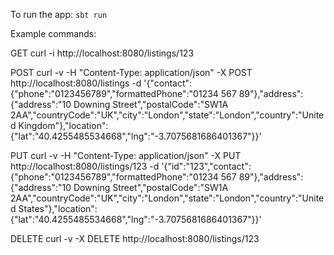 


To run the app:  `sbt run`

Example commands:

GET
curl -i http://localhost:8080/listings/123

POST
curl -v -H "Content-Type: application/json" -X POST http://localhost:8080/listings -d '{"contact":{"phone":"0123456789","formattedPhone":"01234 567 89"},"address":{"address":"10 Downing Street","postalCode":"SW1A 2AA","countryCode":"UK","city":"London","state":"London","country":"United Kingdom"},"location":{"lat":"40.4255485534668","lng":"-3.7075681686401367"}}'

PUT
curl -v -H "Content-Type: application/json" -X PUT http://localhost:8080/listings/123 -d '{"id":"123","contact":{"phone":"0123456789","formattedPhone":"01234 567 89"},"address":{"address":"10 Downing Street","postalCode":"SW1A 2AA","countryCode":"UK","city":"London","state":"London","country":"United States"},"location":{"lat":"40.4255485534668","lng":"-3.7075681686401367"}}'

DELETE
curl -v -X DELETE http://localhost:8080/listings/123